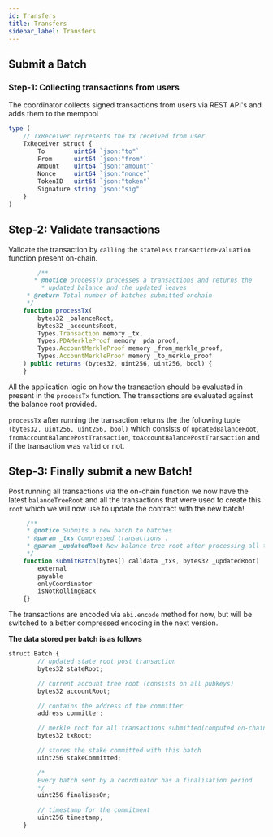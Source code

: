 ```yaml
---
id: Transfers
title: Transfers
sidebar_label: Transfers
---
```


## Submit a Batch

### Step-1: Collecting transactions from users

The coordinator collects signed transactions from users via REST API's and adds them to the mempool

```jsx
type (
	// TxReceiver represents the tx received from user
	TxReceiver struct {
		To        uint64 `json:"to"`
		From      uint64 `json:"from"`
		Amount    uint64 `json:"amount"`
		Nonce     uint64 `json:"nonce"`
		TokenID   uint64 `json:"token"`
		Signature string `json:"sig"`
	}
)
```

## Step-2: Validate transactions

Validate the transaction by `calling` the `stateless` `transactionEvaluation` function present on-chain.

```jsx
		/**
	   * @notice processTx processes a transactions and returns the
		 * updated balance and the updated leaves
     * @return Total number of batches submitted onchain
     */
    function processTx(
        bytes32 _balanceRoot,
        bytes32 _accountsRoot,
        Types.Transaction memory _tx,
        Types.PDAMerkleProof memory _pda_proof,
        Types.AccountMerkleProof memory _from_merkle_proof,
        Types.AccountMerkleProof memory _to_merkle_proof
    ) public returns (bytes32, uint256, uint256, bool) {
    }
```

All the application logic on how the transaction should be evaluated in present in the `processTx` function. The transactions are evaluated against the balance root provided.

`processTx` after running the transaction returns the the following tuple `(bytes32, uint256, uint256, bool)` which consists of `updatedBalanceRoot`, `fromAccountBalancePostTransaction`, `toAccountBalancePostTransaction` and if the transaction was `valid` or not.

## Step-3: Finally submit a new Batch!

Post running all transactions via the on-chain function we now have the latest `balanceTreeRoot` and all the transactions that were used to create this `root` which we will now use to update the contract with the new batch!

```jsx
	 /**
     * @notice Submits a new batch to batches
     * @param _txs Compressed transactions .
     * @param _updatedRoot New balance tree root after processing all the transactions
     */
    function submitBatch(bytes[] calldata _txs, bytes32 _updatedRoot)
        external
        payable
        onlyCoordinator
        isNotRollingBack
    {}
```

The transactions are encoded via `abi.encode` method for now, but will be switched to a better compressed encoding in the next version.

**The data stored per batch is as follows**

```jsx
struct Batch {
		// updated state root post transaction
        bytes32 stateRoot;

		// current account tree root (consists on all pubkeys)
        bytes32 accountRoot;

		// contains the address of the committer
        address committer;

		// merkle root for all transactions submitted(computed on-chain)
        bytes32 txRoot;

		// stores the stake committed with this batch
        uint256 stakeCommitted;

        /*
        Every batch sent by a coordinator has a finalisation period
        */
        uint256 finalisesOn;

        // timestamp for the commitment
        uint256 timestamp;
    }
```
